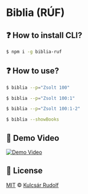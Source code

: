 # Biblia (RÚF)

## ❓ How to install CLI?

```bash
$ npm i -g biblia-ruf
```

## ❓ How to use?

```bash
$ biblia --p="Zsolt 100"
```

```bash
$ biblia --p="Zsolt 100:1"
```

```bash
$ biblia --p="Zsolt 100:1-2"
```

```bash
$ biblia --showBooks
```

## 🎥 Demo Video

[![Demo Video](https://img.youtube.com/vi/99baGzaIYWE/0.jpg)](https://www.youtube.com/watch?v=99baGzaIYWE)

## 📜 License

[MIT][license] © [Kulcsár Rudolf][website]

[license]: /LICENSE
[website]: https://kulcsarrudolf.com/
